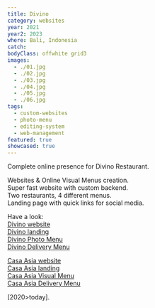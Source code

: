 ```yaml
---
title: Divino
category: websites
year: 2021
year2: 2023
where: Bali, Indonesia
catch:
bodyClass: offwhite grid3
images:
  - ./01.jpg
  - ./02.jpg
  - ./03.jpg
  - ./04.jpg
  - ./05.jpg
  - ./06.jpg
tags:
  - custom-websites
  - photo-menu
  - editing-system
  - web-management
featured: true
showcased: true
---
```


Complete online presence for Divino Restaurant.

Websites & Online Visual Menus creation.<br>
Super fast website with custom backend.<br>
Two restaurants, 4 different menus.<br>
Landing page with quick links for social media.

Have a look:<br>
[Divino website](https://divinobali.com/?source=rokma.com)<br>
[Divino landing](https://in.divinobali.com/?source=rokma.com)<br>
[Divino Photo Menu](https://divinobali.com/menu?source=rokma.com)<br>
[Divino Delivery Menu](https://divinobali.com/delivery?source=rokma.com)<br>

[Casa Asia website](https://casaasiabali.com/?source=rokma.com)<br>
[Casa Asia landing](https://in.casaasiabali.com/?source=rokma.com)<br>
[Casa Asia Visual Menu](https://casaasiabali.com/menu?source=rokma.com)<br>
[Casa Asia Delivery Menu](https://casaasiabali.com/delivery?source=rokma.com)<br>

[2020>today].

